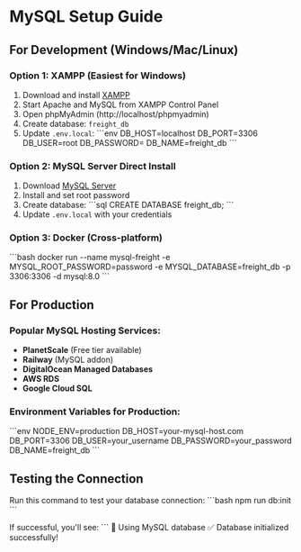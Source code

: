 # MySQL Setup Guide

## For Development (Windows/Mac/Linux)

### Option 1: XAMPP (Easiest for Windows)
1. Download and install [XAMPP](https://www.apachefriends.org/)
2. Start Apache and MySQL from XAMPP Control Panel
3. Open phpMyAdmin (http://localhost/phpmyadmin)
4. Create database: `freight_db`
5. Update `.env.local`:
\`\`\`env
DB_HOST=localhost
DB_PORT=3306
DB_USER=root
DB_PASSWORD=
DB_NAME=freight_db
\`\`\`

### Option 2: MySQL Server Direct Install
1. Download [MySQL Server](https://dev.mysql.com/downloads/mysql/)
2. Install and set root password
3. Create database:
\`\`\`sql
CREATE DATABASE freight_db;
\`\`\`
4. Update `.env.local` with your credentials

### Option 3: Docker (Cross-platform)
\`\`\`bash
docker run --name mysql-freight -e MYSQL_ROOT_PASSWORD=password -e MYSQL_DATABASE=freight_db -p 3306:3306 -d mysql:8.0
\`\`\`

## For Production

### Popular MySQL Hosting Services:
- **PlanetScale** (Free tier available)
- **Railway** (MySQL addon)
- **DigitalOcean Managed Databases**
- **AWS RDS**
- **Google Cloud SQL**

### Environment Variables for Production:
\`\`\`env
NODE_ENV=production
DB_HOST=your-mysql-host.com
DB_PORT=3306
DB_USER=your_username
DB_PASSWORD=your_password
DB_NAME=freight_db
\`\`\`

## Testing the Connection

Run this command to test your database connection:
\`\`\`bash
npm run db:init
\`\`\`

If successful, you'll see:
\`\`\`
🐬 Using MySQL database
✅ Database initialized successfully!
